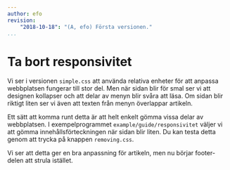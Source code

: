 ```yaml
---
author: efo
revision:
    "2018-10-18": "(A, efo) Första versionen."
...
```

Ta bort responsivitet
=======================

Vi ser i versionen `simple.css` att använda relativa enheter för att anpassa webbplatsen fungerar till stor del. Men när sidan blir för smal ser vi att designen kollapser och att delar av menyn blir svåra att läsa. Om sidan blir riktigt liten ser vi även att texten från menyn överlappar artikeln.

Ett sätt att komma runt detta är att helt enkelt gömma vissa delar av webbplatsen. I exempelprogrammet `example/guide/responsivitet` väljer vi att gömma innehållsförteckningen när sidan blir liten. Du kan testa detta genom att trycka på knappen `removing.css`.

Vi ser att detta ger en bra anpassning för artikeln, men nu börjar footer-delen att strula istället.
